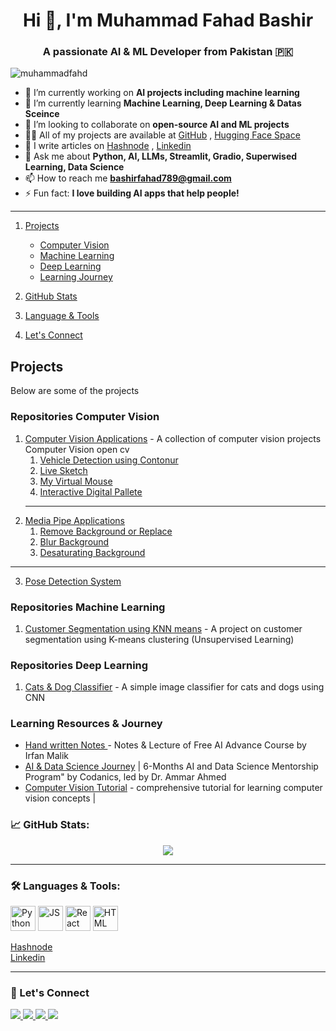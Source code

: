 <h1 align="center">Hi 👋, I'm Muhammad Fahad Bashir</h1>
<h3 align="center">A passionate AI & ML Developer from Pakistan 🇵🇰</h3>
<p align="left"> <img src="https://komarev.com/ghpvc/?username=muhammadfahd&label=Profile%20views&color=0e75b6&style=flat" alt="muhammadfahd" /> </p>

- 🔭 I’m currently working on **AI projects including machine learning**
- 🌱 I’m currently learning **Machine Learning, Deep Learning & Datas Sceince**
- 👯 I’m looking to collaborate on **open-source AI and ML projects**
- 👨‍💻 All of my projects are available at [GitHub](https://github.com/muhammadfahd) , [Hugging Face Space](https://huggingface.co/mfahadkhan)
- 📝 I write articles on [Hashnode](https://mfahadbashir.hashnode.dev/) , [Linkedin](https://www.linkedin.com/in/mfahadbashir/recent-activity/articles/)
- 💬 Ask me about **Python, AI, LLMs, Streamlit, Gradio, Superwised Learning, Data Science**
- 📫 How to reach me **bashirfahad789@gmail.com**
- ⚡ Fun fact: **I love building AI apps that help people!**

---



1. [Projects](#projects)
     - [Computer Vision](#repositories-computer-vision)
     - [Machine Learning](#repositories-machine-learning)
     - [Deep Learning](#repositories-deep-learning)
     - [Learning Journey](#learning-resources--journey)

2. [GitHub Stats](#-github-stats)
3. [Language & Tools](#️-languages--tools)
4. [Let's Connect](#-lets-connect)



## Projects
Below are some of the projects
### **Repositories Computer Vision**
1. [Computer Vision Applications](https://github.com/muhammadfahd/Computer-Vision-Applications) - A collection of computer vision projects Computer Vision open cv
   1. [Vehicle Detection using Contonur](https://github.com/muhammadfahd/Computer-Vision-Applications/tree/main/1-Vehicle%20Detetion%20using%20contour%20concept)
   2. [Live Sketch](https://github.com/muhammadfahd/Computer-Vision-Applications/tree/main/2-Live%20Sketch)
   3. [My Virtual Mouse](https://github.com/muhammadfahd/Computer-Vision-Applications/tree/main/3-My%20Virtual%20Mouse)
   4. [Interactive Digital Pallete](https://github.com/muhammadfahd/Computer-Vision-Applications/tree/main/4-Interactive%20Digital%20pallete)
   ---
2. [Media Pipe Applications](https://github.com/muhammadfahd/medipipe_applications) 
   1. [Remove Background or Replace](https://github.com/muhammadfahd/medipipe_applications/tree/main/1-Background%20remove%20or%20replace)
   2. [Blur Background](https://github.com/muhammadfahd/medipipe_applications/tree/main/2-Blur%20Background)
   3. [Desaturating Background](https://github.com/muhammadfahd/medipipe_applications/tree/main/3-Desaturating%20background)
---
3. [Pose Detection System](https://github.com/muhammadfahd/Pose_Detection_System)



### **Repositories Machine Learning**
1. [Customer Segmentation using KNN means](https://github.com/muhammadfahd/customer_segmentation_using_kmeans) - A project on customer segmentation using K-means clustering (Unsupervised Learning)




### **Repositories Deep Learning**
1. [Cats & Dog Classifier](https://github.com/muhammadfahd/cats-and-dogs-classifier) - A simple image classifier for cats and dogs using CNN 








### Learning Resources & Journey 

* [Hand written Notes ](https://github.com/muhammadfahd/advace_ai_course_notes) - Notes & Lecture of Free AI Advance Course by Irfan Malik 
* [AI & Data Science Journey](https://github.com/muhammadfahd/AI_DataScience_Journey) | 6-Months AI and Data Science Mentorship Program" by Codanics, led by Dr. Ammar Ahmed
* [Computer Vision Tutorial](https://github.com/muhammadfahd/computer_vision_tutorial-mini-application) -  comprehensive tutorial for learning computer vision concepts |

















### 📈 GitHub Stats:
<p align="center">
  <img src="https://github-readme-stats.vercel.app/api?username=muhammadfahd&show_icons=true&theme=radical" />
</p>


---
### 🛠️ Languages & Tools:
<p align="left">
  <img src="https://cdn.jsdelivr.net/gh/devicons/devicon/icons/python/python-original.svg" alt="Python" width="40" height="40"/>
  <img src="https://cdn.jsdelivr.net/gh/devicons/devicon/icons/javascript/javascript-original.svg" alt="JS" width="40" height="40"/>
  <img src="https://cdn.jsdelivr.net/gh/devicons/devicon/icons/react/react-original.svg" alt="React" width="40" height="40"/>
  <img src="https://cdn.jsdelivr.net/gh/devicons/devicon/icons/html5/html5-original.svg" alt="HTML" width="40" height="40"/>
</p>

 [Hashnode](https://mfahadbashir.hashnode.dev/)  
 [Linkedin](https://www.linkedin.com/in/mfahadbashir/recent-activity/articles/)




---
### 🙌 Let's Connect
<p align="left">
  <a href="https://www.linkedin.com/in/mfahadbashir/">
    <img src="https://img.shields.io/badge/LinkedIn-blue?style=for-the-badge&logo=linkedin" />
  </a>
  <a href="mailto:mfahadbashir@gmail.com">
    <img src="https://img.shields.io/badge/Gmail-red?style=for-the-badge&logo=gmail&logoColor=white" />
  </a>
  <a href="https://github.com/muhammadfahd">
    <img src="https://img.shields.io/badge/GitHub-black?style=for-the-badge&logo=github&logoColor=white" />
  </a>
  <a href="https://www.youtube.com/@mfahadbashir45">
    <img src="https://img.shields.io/badge/YouTube-%23FF0000?style=for-the-badge&logo=youtube&logoColor=white" />
  </a>
</p>
